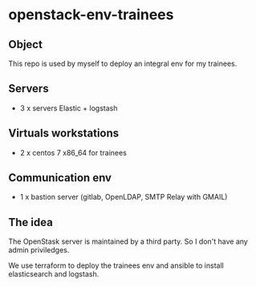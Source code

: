# openstack-env-trainees

## Object
This repo is used by myself to deploy an integral env for my trainees.

## Servers
- 3 x servers Elastic + logstash

## Virtuals workstations
- 2 x centos 7 x86_64 for trainees

## Communication env
- 1 x bastion server (gitlab, OpenLDAP, SMTP Relay with GMAIL)

## The idea
The OpenStask server is maintained by a third party. So I don't have any admin priviledges.

We use terraform to deploy the trainees env and ansible to install elasticsearch and logstash.

